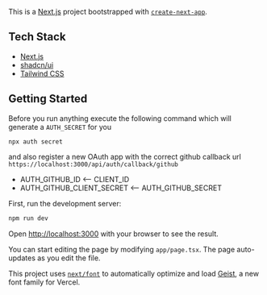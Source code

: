 This is a [Next.js](https://nextjs.org) project bootstrapped with [`create-next-app`](https://nextjs.org/docs/app/api-reference/cli/create-next-app).

## Tech Stack

- [Next.js](https://nextjs.org)
- [shadcn/ui](https://ui.shadcn.com/)
- [Tailwind CSS](https://tailwindcss.com/)

## Getting Started

Before you run anything execute the following command which will generate a `AUTH_SECRET` for you

```
npx auth secret
```

and also register a new OAuth app with the correct github callback url `https://localhost:3000/api/auth/callback/github`

- AUTH_GITHUB_ID <-- CLIENT_ID
- AUTH_GITHUB_CLIENT_SECRET <-- AUTH_GITHUB_SECRET

First, run the development server:

```bash
npm run dev
```

Open [http://localhost:3000](http://localhost:3000) with your browser to see the result.

You can start editing the page by modifying `app/page.tsx`. The page auto-updates as you edit the file.

This project uses [`next/font`](https://nextjs.org/docs/app/building-your-application/optimizing/fonts) to automatically optimize and load [Geist](https://vercel.com/font), a new font family for Vercel.
